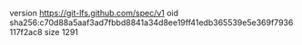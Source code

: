 version https://git-lfs.github.com/spec/v1
oid sha256:c70d88a5aaf3ad7fbbd8841a34d8ee19ff41edb365539e5e369f7936117f2ac8
size 1291

